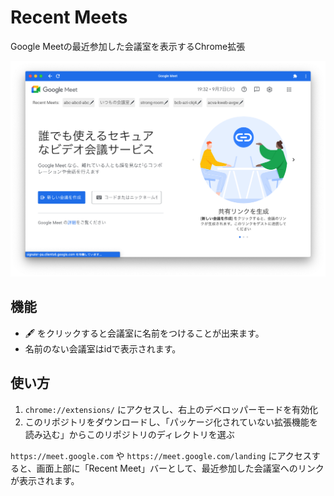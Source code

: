 # Recent Meets

Google Meetの最近参加した会議室を表示するChrome拡張

![screenshot](screenshot.png)

## 機能

- 🖋 をクリックすると会議室に名前をつけることが出来ます。
- 名前のない会議室はidで表示されます。

## 使い方

1. `chrome://extensions/` にアクセスし、右上のデベロッパーモードを有効化
2. このリポジトリをダウンロードし、「パッケージ化されていない拡張機能を読み込む」からこのリポジトリのディレクトリを選ぶ

`https://meet.google.com` や `https://meet.google.com/landing` にアクセスすると、画面上部に「Recent Meet」バーとして、最近参加した会議室へのリンクが表示されます。

